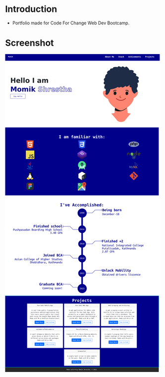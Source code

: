 # Introduction

- Portfolio made for Code For Change Web Dev Bootcamp.

# Screenshot

![](screenshot.png)
